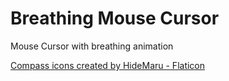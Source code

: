 # Breathing Mouse Cursor

Mouse Cursor with breathing animation

[Compass icons created by HideMaru - Flaticon](https://www.flaticon.com/free-icons/compass)
